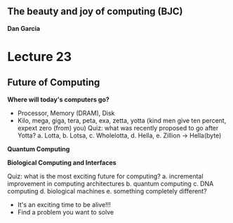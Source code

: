 ## The beauty and joy of computing (BJC)  
**Dan Garcia**

# Lecture 23
## Future of Computing

**Where will today's computers go?**
- Processor, Memory (DRAM), Disk
- Kilo, mega, giga, tera, peta, exa, zetta, yotta
(kind men give ten percent, expext zero (from) you)
Quiz: what was recently proposed to go after Yotta?
a. Lotta, b. Lotsa, c. Wholelotta, d. Hella, e. Zillion -> Hella(byte)

**Quantum Computing**

**Biological Computing and Interfaces**

Quiz: what is the most exciting future for computing?
a. incremental improvement in computing architectures
b. quantum computing
c. DNA computing
d. biological machines
e. something completely different?

* It's an exciting time to be alive!!!
* Find a problem you want to solve

